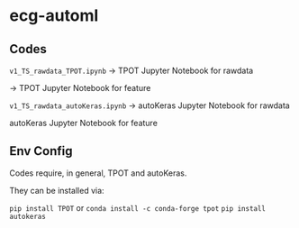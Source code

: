 # ecg-automl

##  Codes

```v1_TS_rawdata_TPOT.ipynb```      -> TPOT Jupyter Notebook for rawdata

-> TPOT Jupyter Notebook for feature

```v1_TS_rawdata_autoKeras.ipynb```  -> autoKeras Jupyter Notebook for rawdata

autoKeras Jupyter Notebook for feature

##  Env Config

Codes require, in general, TPOT and autoKeras.

They can be installed via:

``` pip install TPOT ``` or  ``` conda install -c conda-forge tpot ```
``` pip install autokeras ```

